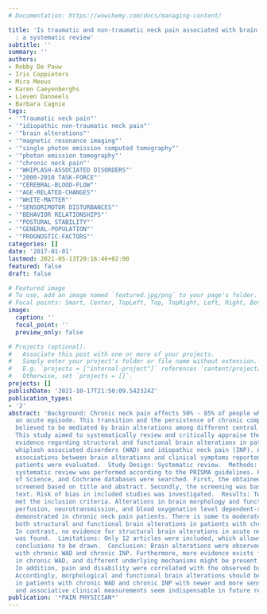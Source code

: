 ```yaml
---
# Documentation: https://wowchemy.com/docs/managing-content/

title: 'Is traumatic and non-traumatic neck pain associated with brain alterations?
  : a systematic review'
subtitle: ''
summary: ''
authors:
- Robby De Pauw
- Iris Coppieters
- Mira Meeus
- Karen Caeyenberghs
- Lieven Danneels
- Barbara Cagnie
tags:
- '"Traumatic neck pain"'
- '"idiopathic non-traumatic neck pain"'
- '"brain alterations"'
- '"magnetic resonance imaging"'
- '"single photon emission computed tomography"'
- '"photon emission tomography"'
- '"chronic neck pain"'
- '"WHIPLASH-ASSOCIATED DISORDERS"'
- '"2000-2010 TASK-FORCE"'
- '"CEREBRAL-BLOOD-FLOW"'
- '"AGE-RELATED-CHANGES"'
- '"WHITE-MATTER"'
- '"SENSORIMOTOR DISTURBANCES"'
- '"BEHAVIOR RELATIONSHIPS"'
- '"POSTURAL STABILITY"'
- '"GENERAL-POPULATION"'
- '"PROGNOSTIC-FACTORS"'
categories: []
date: '2017-01-01'
lastmod: 2021-05-13T20:16:46+02:00
featured: false
draft: false

# Featured image
# To use, add an image named `featured.jpg/png` to your page's folder.
# Focal points: Smart, Center, TopLeft, Top, TopRight, Left, Right, BottomLeft, Bottom, BottomRight.
image:
  caption: ''
  focal_point: ''
  preview_only: false

# Projects (optional).
#   Associate this post with one or more of your projects.
#   Simply enter your project's folder or file name without extension.
#   E.g. `projects = ["internal-project"]` references `content/project/deep-learning/index.md`.
#   Otherwise, set `projects = []`.
projects: []
publishDate: '2021-10-17T21:50:09.542324Z'
publication_types:
- '2'
abstract: 'Background: Chronic neck pain affects 50% - 85% of people who have experienced
  an acute episode. This transition and the persistence of chronic complaints are
  believed to be mediated by brain alterations among different central mechanisms.  Objectives:
  This study aimed to systematically review and critically appraise the current existing
  evidence regarding structural and functional brain alterations in patients with
  whiplash associated disorders (WAD) and idiopathic neck pain (INP). Additionally,
  associations between brain alterations and clinical symptoms reported in neck pain
  patients were evaluated.  Study Design: Systematic review.  Methods: The present
  systematic review was performed according to the PRISMA guidelines. PubMed, Web
  of Science, and Cochrane databases were searched. First, the obtained articles were
  screened based on title and abstract. Secondly, the screening was based on the full
  text. Risk of bias in included studies was investigated.  Results: Twelve studies
  met the inclusion criteria. Alterations in brain morphology and function, including
  perfusion, neurotransmission, and blood oxygenation level dependent-signal, were
  demonstrated in chronic neck pain patients. There is some to moderate evidence for
  both structural and functional brain alterations in patients with chronic neck pain.
  In contrast, no evidence for structural brain alterations in acute neck pain patients
  was found.  Limitations: Only 12 articles were included, which allows only cautious
  conclusions to be drawn.  Conclusion: Brain alterations were observed in both patients
  with chronic WAD and chronic INP. Furthermore, more evidence exists for brain alterations
  in chronic WAD, and different underlying mechanisms might be present in both pathologies.
  In addition, pain and disability were correlated with the observed brain alterations.
  Accordingly, morphological and functional brain alterations should be further investigated
  in patients with chronic WAD and chronic INP with newer and more sensitive techniques,
  and associative clinical measurements seem indispensable in future research.'
publication: '*PAIN PHYSICIAN*'
---
```


